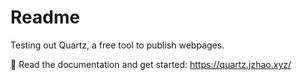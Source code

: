 # Readme

Testing out Quartz, a free tool to publish webpages.

🔗 Read the documentation and get started: https://quartz.jzhao.xyz/